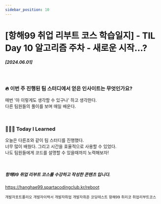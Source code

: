 ```yaml
---
sidebar_position: 10
---
```


# [항해99 취업 리부트 코스 학습일지] - TIL Day 10 알고리즘 주차 - 새로운 시작...?


##### [2024.06.01]


<br/>

### 🔥 이번 주 진행된 팀 스터디에서 얻은 인사이트는 무엇인가요?
매번 '아 이렇게도 생각할 수 있구나' 하고 생각한다.<br/>
다른 팀원들의 풀이를 보며 매일 배운다.



<br/>

### 👩🏻‍💻 Today I Learned
오늘은 다른조와 같이 팀 스터디를 진행했다.<br/>
너무 많이 배웠다. 그리고 시간을 효율적으로 사용할 수 있었다.<br/>
나도 팀원들에게 코드를 설명할 수 있을때까지 노력해보자!

<br/>

##### 항해99 취업 리부트 코스를 수강하고 작성한 콘텐츠 입니다.
https://hanghae99.spartacodingclub.kr/reboot


```개발자포트폴리오``` ```개발자이력서``` ```개발자취업``` ```개발자취준``` ```코딩테스트``` ```항해99``` ```취리코``` ```취업리부트코스```




